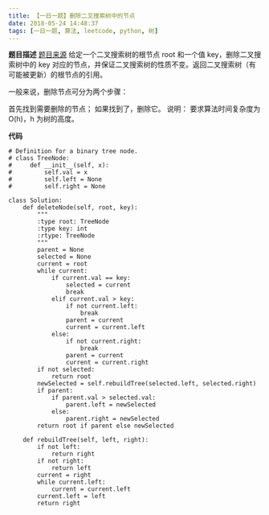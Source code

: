 ```yaml
---
title: 【一日一题】删除二叉搜索树中的节点
date: 2018-05-24 14:48:37
tags: [一日一题, 算法, leetcode, python, 树]
---
```

**题目描述**
[题目来源](https://leetcode-cn.com/problems/delete-node-in-a-bst/description/)
给定一个二叉搜索树的根节点 root 和一个值 key，删除二叉搜索树中的 key 对应的节点，并保证二叉搜索树的性质不变。返回二叉搜索树（有可能被更新）的根节点的引用。

一般来说，删除节点可分为两个步骤：

首先找到需要删除的节点；
如果找到了，删除它。
说明： 要求算法时间复杂度为 O(h)，h 为树的高度。


**代码**
```
# Definition for a binary tree node.
# class TreeNode:
#     def __init__(self, x):
#         self.val = x
#         self.left = None
#         self.right = None

class Solution:
    def deleteNode(self, root, key):
        """
        :type root: TreeNode
        :type key: int
        :rtype: TreeNode
        """
        parent = None
        selected = None
        current = root
        while current:
            if current.val == key:
                selected = current
                break
            elif current.val > key:
                if not current.left:
                    break
                parent = current
                current = current.left
            else:
                if not current.right:
                    break
                parent = current
                current = current.right
        if not selected:
            return root
        newSelected = self.rebuildTree(selected.left, selected.right)
        if parent:
            if parent.val > selected.val:
                parent.left = newSelected
            else:
                parent.right = newSelected
        return root if parent else newSelected
    
    def rebuildTree(self, left, right):
        if not left:
            return right
        if not right:
            return left
        current = right
        while current.left:
            current = current.left
        current.left = left
        return right
```